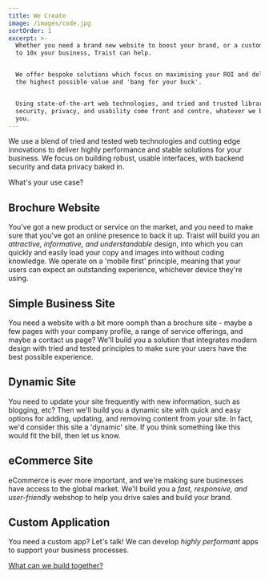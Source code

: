 ```yaml
---
title: We Create
image: /images/code.jpg
sortOrder: 1
excerpt: >-
  Whether you need a brand new website to boost your brand, or a custom web app
  to 10x your business, Traist can help.


  We offer bespoke solutions which focus on maximising your ROI and delivering
  the highest possible value and 'bang for your buck'.


  Using state-of-the-art web technologies, and tried and trusted libraries,
  security, privacy, and usability come front and centre, whatever we build for
  you.
---
```


We use a blend of tried and tested web technologies and cutting edge innovations to deliver highly performance and stable solutions for your business. We focus on building robust, usable interfaces, with backend security and data privacy baked in.

What's your use case?

## Brochure Website

You've got a new product or service on the market, and you need to make sure that you've got an online presence to back it up. Traist will build you an _attractive, informative, and understandable_ design, into which you can quickly and easily load your copy and images into without coding knowledge. We operate on a 'mobile first' principle, meaning that your users can expect an outstanding experience, whichever device they're using.

## Simple Business Site

You need a website with a bit more oomph than a brochure site - maybe a few pages with your company profile, a range of service offerings, and maybe a contact us page? We'll build you a solution that integrates modern design with tried and tested principles to make sure your users have the best possible experience.

## Dynamic Site

You need to update your site frequently with new information, such as blogging, etc? Then we'll build you a dynamic site with quick and easy options for adding, updating, and removing content from your site. In fact, we'd consider this site a 'dynamic' site. If you think something like this would fit the bill, then let us know.

## eCommerce Site

eCommerce is ever more important, and we're making sure businesses have access to the global market. We'll build you a _fast, responsive, and user-friendly_ webshop to help you drive sales and build your brand.

## Custom Application

You need a custom app? Let's talk! We can develop _highly performant_ apps to support your business processes.

[What can we build together?](/contact)
